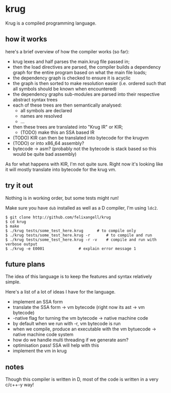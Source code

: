 # krug
Krug is a compiled programming language.

## how it works
here's a brief overview of how the compiler works (so far):

- krug lexes and half parses the main.krug file passed in;
- then the load directives are parsed, the compiler builds a 
  dependency graph for the entire program based on what the main
  file loads;
- the dependency graph is checked to ensure it is acyclic
- the graph is then sorted to make resolution easier (i.e. ordered
  such that all symbols should be known when encountered)
- the dependency graphs sub-modules are parsed into their respective
  abstract syntax trees
- each of these trees are then semantically analysed:
  * all symbols are declared
  * names are resolved
  * ...
- then these trees are translated into "Krug IR" or KIR;
  * (TODO) make this an SSA based IR
- (TODO) KIR can then be translated into bytecode for the krugvm
- (TODO) or into x86_64 assembly?
- bytecode -> asm? (probably not the bytecode is stack based so
  this would be quite bad assembly)

As for what happens with KIR, I'm not quite sure. Right now it's looking
like it will mostly translate into bytecode for the krug vm.

## try it out
Nothing is in working order, but some tests might run!

Make sure you have `dub` installed as well as a D compiler,
I'm using `ldc2`.

	$ git clone http://github.com/felixangell/krug
	$ cd krug
	$ make
	$ ./krug tests/some_test_here.krug 		# to compile only
	$ ./krug tests/some_test_here.krug -r 		# to compile and run
	$ ./krug tests/some_test_here.krug -r -v 	# compile and run with verbose output
	$ ./krug -e E0001 				# explain error message 1

## future plans
The idea of this language is to keep the features and syntax
relatively simple.

Here's a list of a lot of ideas I have for the language.

* implement an SSA form
* translate the SSA form -> vm bytecode (right now its ast -> vm bytecode)
* -native flag for turning the vm bytecode -> native machine code
* by default when we run with -r, vm bytecode is run
* when we compile, produce an executable with the vm bytuecode -> native machine code system
* how do we handle multi threading if we generate asm?
* optimisation pass! SSA will help with this
* implement the vm in krug

## notes
Though this compiler is written in D, most of the code
is written in a very c/c++-y way!